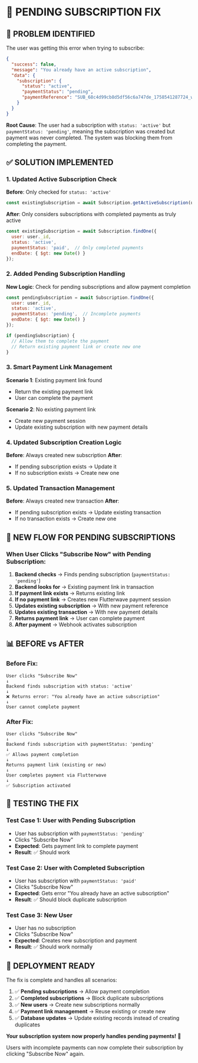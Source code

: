 # 🎯 **PENDING SUBSCRIPTION FIX**

## 🚨 **PROBLEM IDENTIFIED**

The user was getting this error when trying to subscribe:
```json
{
  "success": false,
  "message": "You already have an active subscription",
  "data": {
    "subscription": {
      "status": "active",
      "paymentStatus": "pending",
      "paymentReference": "SUB_68c4d99cb8d5df56c6a747de_1758541287724_wrvycyan4"
    }
  }
}
```

**Root Cause**: The user had a subscription with `status: 'active'` but `paymentStatus: 'pending'`, meaning the subscription was created but payment was never completed. The system was blocking them from completing the payment.

## ✅ **SOLUTION IMPLEMENTED**

### **1. Updated Active Subscription Check**
**Before**: Only checked for `status: 'active'`
```javascript
const existingSubscription = await Subscription.getActiveSubscription(user._id);
```

**After**: Only considers subscriptions with completed payments as truly active
```javascript
const existingSubscription = await Subscription.findOne({
  user: user._id,
  status: 'active',
  paymentStatus: 'paid',  // Only completed payments
  endDate: { $gt: new Date() }
});
```

### **2. Added Pending Subscription Handling**
**New Logic**: Check for pending subscriptions and allow payment completion
```javascript
const pendingSubscription = await Subscription.findOne({
  user: user._id,
  status: 'active',
  paymentStatus: 'pending',  // Incomplete payments
  endDate: { $gt: new Date() }
});

if (pendingSubscription) {
  // Allow them to complete the payment
  // Return existing payment link or create new one
}
```

### **3. Smart Payment Link Management**
**Scenario 1**: Existing payment link found
- Return the existing payment link
- User can complete the payment

**Scenario 2**: No existing payment link
- Create new payment session
- Update existing subscription with new payment details

### **4. Updated Subscription Creation Logic**
**Before**: Always created new subscription
**After**: 
- If pending subscription exists → Update it
- If no subscription exists → Create new one

### **5. Updated Transaction Management**
**Before**: Always created new transaction
**After**:
- If pending subscription exists → Update existing transaction
- If no transaction exists → Create new one

## 🔄 **NEW FLOW FOR PENDING SUBSCRIPTIONS**

### **When User Clicks "Subscribe Now" with Pending Subscription:**

1. **Backend checks** → Finds pending subscription (`paymentStatus: 'pending'`)
2. **Backend looks for** → Existing payment link in transaction
3. **If payment link exists** → Returns existing link
4. **If no payment link** → Creates new Flutterwave payment session
5. **Updates existing subscription** → With new payment reference
6. **Updates existing transaction** → With new payment details
7. **Returns payment link** → User can complete payment
8. **After payment** → Webhook activates subscription

## 📊 **BEFORE vs AFTER**

### **Before Fix:**
```
User clicks "Subscribe Now"
↓
Backend finds subscription with status: 'active'
↓
❌ Returns error: "You already have an active subscription"
↓
User cannot complete payment
```

### **After Fix:**
```
User clicks "Subscribe Now"
↓
Backend finds subscription with paymentStatus: 'pending'
↓
✅ Allows payment completion
↓
Returns payment link (existing or new)
↓
User completes payment via Flutterwave
↓
✅ Subscription activated
```

## 🧪 **TESTING THE FIX**

### **Test Case 1: User with Pending Subscription**
- User has subscription with `paymentStatus: 'pending'`
- Clicks "Subscribe Now"
- **Expected**: Gets payment link to complete payment
- **Result**: ✅ Should work

### **Test Case 2: User with Completed Subscription**
- User has subscription with `paymentStatus: 'paid'`
- Clicks "Subscribe Now"
- **Expected**: Gets error "You already have an active subscription"
- **Result**: ✅ Should block duplicate subscription

### **Test Case 3: New User**
- User has no subscription
- Clicks "Subscribe Now"
- **Expected**: Creates new subscription and payment
- **Result**: ✅ Should work normally

## 🚀 **DEPLOYMENT READY**

The fix is complete and handles all scenarios:

1. ✅ **Pending subscriptions** → Allow payment completion
2. ✅ **Completed subscriptions** → Block duplicate subscriptions
3. ✅ **New users** → Create new subscriptions normally
4. ✅ **Payment link management** → Reuse existing or create new
5. ✅ **Database updates** → Update existing records instead of creating duplicates

**Your subscription system now properly handles pending payments!** 🎉

Users with incomplete payments can now complete their subscription by clicking "Subscribe Now" again.
